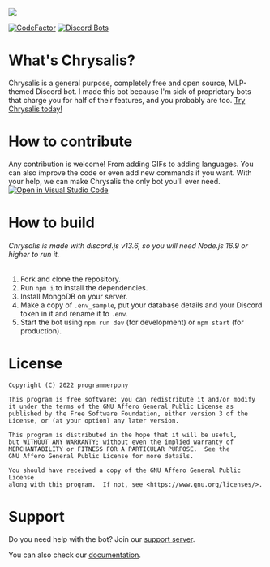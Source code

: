 [![](https://chrysalis.programmerpony.com/images/preview.png)](https://chrysalis.programmerpony.com/)

[![CodeFactor](https://www.codefactor.io/repository/github/programmer-pony/chrysalis/badge)](https://www.codefactor.io/repository/github/programmer-pony/chrysalis)
[![Discord Bots](https://top.gg/api/widget/status/797161820594634762.svg?noavatar=true)](https://discord.gg/Vj2jYQKaJP)


# What's Chrysalis?

Chrysalis is a general purpose, completely free and open source, MLP-themed Discord bot. I made this bot because I'm sick of proprietary bots that charge you for half of their features, and you probably are too. [Try Chrysalis today!](https://discord.com/api/oauth2/authorize?client_id=797161820594634762&permissions=8&scope=bot%20applications.commands)

# How to contribute

Any contribution is welcome! From adding GIFs to adding languages. You can also improve the code or even add new commands if you want. With your help, we can make Chrysalis the only bot you'll ever need. [![Open in Visual Studio Code](https://open.vscode.dev/badges/open-in-vscode.svg)](https://open.vscode.dev/programmer-pony/Chrysalis)


# How to build

###### Chrysalis is made with discord.js v13.6, so you will need Node.js 16.9 or higher to run it.

1. Fork and clone the repository.
2. Run `npm i` to install the dependencies.
3. Install MongoDB on your server.
4. Make a copy of `.env_sample`, put your database details and your Discord token in it and rename it to `.env`.
5. Start the bot using `npm run dev` (for development) or `npm start` (for production).

# License

```
Copyright (C) 2022 programmerpony

This program is free software: you can redistribute it and/or modify
it under the terms of the GNU Affero General Public License as
published by the Free Software Foundation, either version 3 of the
License, or (at your option) any later version.

This program is distributed in the hope that it will be useful,
but WITHOUT ANY WARRANTY; without even the implied warranty of
MERCHANTABILITY or FITNESS FOR A PARTICULAR PURPOSE.  See the
GNU Affero General Public License for more details.

You should have received a copy of the GNU Affero General Public License
along with this program.  If not, see <https://www.gnu.org/licenses/>.
```

# Support

Do you need help with the bot? Join our [support server](https://discord.gg/Vj2jYQKaJP).

You can also check our [documentation](https://chrysalis-docs.programmerpony.com/).

